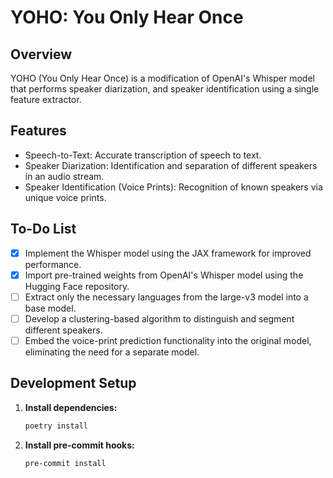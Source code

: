 # YOHO: You Only Hear Once

## Overview

YOHO (You Only Hear Once) is a modification of OpenAI's Whisper model that performs speaker diarization, and speaker identification using a single feature extractor.

## Features

-   Speech-to-Text: Accurate transcription of speech to text.
-   Speaker Diarization: Identification and separation of different speakers in an audio stream.
-   Speaker Identification (Voice Prints): Recognition of known speakers via unique voice prints.

## To-Do List

-   [x] Implement the Whisper model using the JAX framework for improved performance.
-   [x] Import pre-trained weights from OpenAI's Whisper model using the Hugging Face repository.
-   [ ] Extract only the necessary languages from the large-v3 model into a base model.
-   [ ] Develop a clustering-based algorithm to distinguish and segment different speakers.
-   [ ] Embed the voice-print prediction functionality into the original model, eliminating the need for a separate model.

## Development Setup

1. **Install dependencies:**

    ```sh
    poetry install
    ```

2. **Install pre-commit hooks:**

    ```sh
    pre-commit install
    ```
